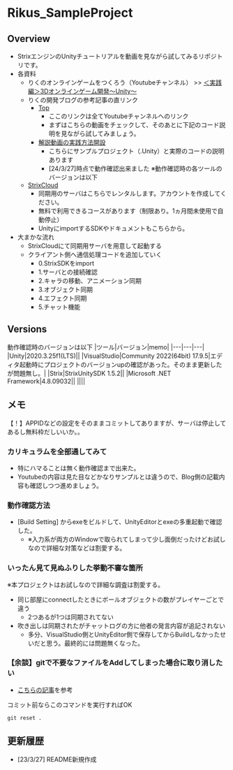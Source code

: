 # Rikus_SampleProject

## Overview

- StrixエンジンのUnityチュートリアルを動画を見ながら試してみるリポジトリです。
- 各資料
    - りくのオンラインゲームをつくろう（Youtubeチャンネル） >> [＜実践編＞3Dオンラインゲーム開発～Unity～](https://www.youtube.com/playlist?list=PL0dSnTK8ZfqSLrtD9PmjMrLOLpkEVeVFZ)
    - りくの開発ブログの参考記事の直リンク
        - [Top](https://www.strixengine.com/blog/2-sample-projects-unity/#unity-project)
            - ここのリンクは全てYoutubeチャンネルへのリンク
            - まずはこちらの動画をチェックして、そのあとに下記のコード説明を見ながら試してみましょう。
        - [解説動画の実践方法開設](https://www.strixengine.com/blog/rikus-unity-sample-project-update/)
            - こちらにサンプルプロジェクト（.Unity）と実際のコードの説明あります
            - [24/3/27]時点で動作確認出来ました ※動作確認時の各ツールのバージョンは以下
    - [StrixCloud](https://www.strixcloud.net/app/login)
        - 同期用のサーバはこちらでレンタルします。アカウントを作成してください。
        - 無料で利用できるコースがあります（制限あり。1ヵ月間未使用で自動停止）
        - UnityにimportするSDKやドキュメントもこちらから。
- 大まかな流れ
    - StrixCloudにて同期用サーバを用意して起動する
    - クライアント側へ通信処理コードを追加していく
        - 0.StrixSDKをimport
        - 1.サーバとの接続確認
        - 2.キャラの移動、アニメーション同期
        - 3.オブジェクト同期
        - 4.エフェクト同期
        - 5.チャット機能
    
## Versions

動作確認時のバージョンは以下
|ツール|バージョン|memo|
|---|---|---|
|Unity|2020.3.25f1(LTS)||
|VisualStudio|Community 2022(64bit) 17.9.5|エディタ起動時にプロジェクトのバージョンupの確認があった。そのまま更新したが問題無し。|
|Strix|StrixUnitySDK 1.5.2||
|Microsoft .NET Framework|4.8.09032||
||||

## メモ

【！】APPIDなどの設定をそのままコミットしてありますが、サーバは停止してあるし無料枠だしいいか。。

### カリキュラムを全部通してみて

- 特にハマることは無く動作確認まで出来た。
- Youtubeの内容は見た目などかなりサンプルとは違うので、Blog側の記載内容も確認しつつ進めましょう。

### 動作確認方法

- [Build Setting] からexeをビルドして、UnityEditorとexeの多重起動で確認した。
    - ※入力系が両方のWindowで取られてしまって少し面倒だったけどお試しなので詳細な対策などは割愛する。

### いったん見て見ぬふりした挙動不審な箇所

※本プロジェクトはお試しなので詳細な調査は割愛する。

- 同じ部屋にconnectしたときにボールオブジェクトの数がプレイヤーごとで違う
    - 2つあるが1つは同期されてない
- 吹き出しは同期されたがチャットログの方に他者の発言内容が追記されない
    - 多分、VisualStudio側とUnityEditor側で保存してからBuildしなかったせいだと思う。最終的には問題無くなった。

### 【余談】gitで不要なファイルをAddしてしまった場合に取り消したい

- [こちらの記事](https://www-creators.com/archives/1282)を参考

コミット前ならこのコマンドを実行すればOK
```
git reset .
```


## 更新履歴

- [23/3/27] README新規作成

